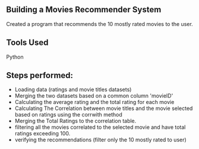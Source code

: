 
## Building a Movies Recommender System
Created a program that recommends the 10 mostly rated movies to the user.

## Tools Used
Python

## Steps performed:

- Loading data (ratings and movie titles datasets)
- Merging the two datasets based on a common column 'movieID'
- Calculating the average rating and the total rating for each movie
- Calculating The Correlation between movie titles and the movie selected based on ratings using the corrwith method
- Merging the Total Ratings to the correlation table.
- filtering all the movies correlated to the selected movie and have total ratings exceeding 100.
- verifying the recommendations (filter only the 10 mostly rated to user)
